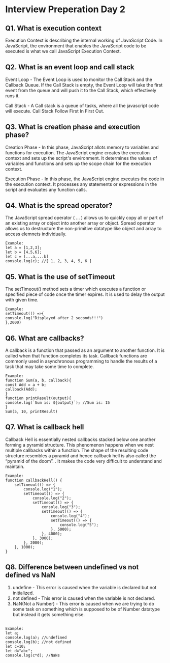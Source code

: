 # Interview Preperation Day 2

## Q1. What is execution context

Execution Context is describing the internal working of JavaScript Code. In JavaScript, the environment that enables the JavaScript code to be executed is what we call JavaScript Execution Context.

## Q2. What is an event loop and call stack

Event Loop - The Event Loop is used to monitor the Call Stack and the Callback Queue. If the Call Stack is empty, the Event Loop will take the first event from the queue and will push it to the Call Stack, which effectively runs it.

Call Stack - A Call stack is a queue of tasks, where all the javascript code will execute. Call Stack Follow First
In First Out.

## Q3. What is creation phase and execution phase?

Creation Phase - In this phase, JavaScript allots memory to variables and functions for execution. The JavaScript engine creates the execution context and sets up the script's environment. It determines the values of variables and functions and sets up the scope chain for the execution context.

Execution Phase - In this phase, the JavaScript engine executes the code in the execution context. It processes any statements or expressions in the script and evaluates any function calls.

## Q4. What is the spread operator?
The JavaScript spread operator ( ... ) allows us to quickly copy all or part of an existing array or object into another array or object.
Spread operator allows us to destructure the non-primitive datatype like object and array to access elemnets individually.

    Example:
    let a = [1,2,3];
    let b = [4,5,6];
    let c = [...a,...b]
    console.log(c); //[ 1, 2, 3, 4, 5, 6 ]


## Q5. What is the use of setTimeout
The setTimeout() method sets a timer which executes a function or specified piece of code once the timer expires. It is used to delay the output with given time.

    Example:
    setTimeout(() =>{
    console.log("Displayed after 2 seconds!!!")
    },2000)

## Q6. What are callbacks?
A callback is a function that passed as an argument to another function. It is called when that function completes its task. Callback functions are commonly used in asynchronous programming to handle the results of a task that may take some time to complete.

    Example:
    function Sum(a, b, callback){
    const Add = a + b;
    callback(Add);
    }
    function printResult(output){
    console.log(`Sum is: ${output}`); //Sum is: 15
    }
    Sum(5, 10, printResult)
## Q7. What is callback hell
Callback Hell is essentially nested callbacks stacked below one another forming a pyramid structure. This phenomenon happens when we nest multiple callbacks within a function. The shape of the resulting code structure resembles a pyramid and hence callback hell is also called the “pyramid of the doom”. . It makes the code very difficult to understand and maintain.


    Example:
    function callbackHell() {
        setTimeout(() => {
            console.log("1");
            setTimeout(() => {
                console.log("2");
                setTimeout(() => {
                    console.log("3");
                    setTimeout(() => {
                        console.log("4");
                        setTimeout(() => {
                            console.log("5");
                        }, 5000);
                    }, 4000);
                }, 3000);
            }, 2000);
        }, 1000);
    }

## Q8. Difference between undefined vs not defined vs NaN
1. undefine - This error is caused when the variable is declared but not initialized.
2. not defined - This error is caused when the variable is not declared.
3. NaN(Not a Number) - This error is caused when we are trying to do some task on something which is supposed to be of Number datatype but instead it gets something else.
##
    Example:
    let a;
    console.log(a); //undefined
    console.log(b); //not defined
    let c=10;
    let d="abc"; 
    console.log(c*d); //NaNs
